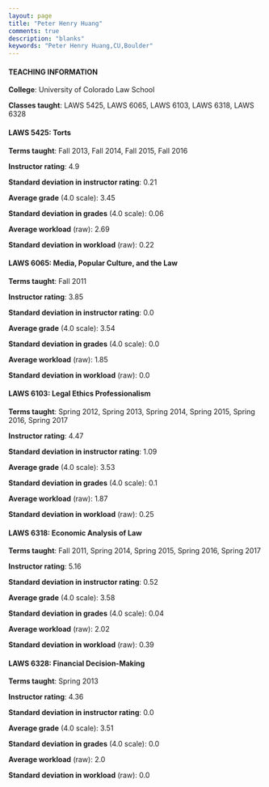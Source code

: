 ```yaml
---
layout: page
title: "Peter Henry Huang" 
comments: true
description: "blanks"
keywords: "Peter Henry Huang,CU,Boulder"
---
```

<head>
<script src="https://ajax.googleapis.com/ajax/libs/jquery/2.1.3/jquery.min.js"></script>
<script src="https://dl.dropboxusercontent.com/s/pc42nxpaw1ea4o9/highcharts.js?dl=0"></script>
<!-- <script src="../assets/js/highcharts.js"></script> -->
<style type="text/css">@font-face {
	font-family: "Bebas Neue";
	src: url(https://www.filehosting.org/file/details/544349/BebasNeue Regular.otf) format("opentype");
	}
	h1.Bebas { 
		font-family: "Bebas Neue", Verdana, Tahoma;
	}
</style>
</head>
	   
#### TEACHING INFORMATION

**College**: University of Colorado Law School

**Classes taught**: LAWS 5425, LAWS 6065, LAWS 6103, LAWS 6318, LAWS 6328

#### LAWS 5425: Torts

**Terms taught**: Fall 2013, Fall 2014, Fall 2015, Fall 2016

**Instructor rating**: 4.9

**Standard deviation in instructor rating**: 0.21

**Average grade** (4.0 scale): 3.45

**Standard deviation in grades** (4.0 scale): 0.06

**Average workload** (raw): 2.69

**Standard deviation in workload** (raw): 0.22

#### LAWS 6065: Media, Popular Culture, and the Law

**Terms taught**: Fall 2011

**Instructor rating**: 3.85

**Standard deviation in instructor rating**: 0.0

**Average grade** (4.0 scale): 3.54

**Standard deviation in grades** (4.0 scale): 0.0

**Average workload** (raw): 1.85

**Standard deviation in workload** (raw): 0.0

#### LAWS 6103: Legal Ethics Professionalism

**Terms taught**: Spring 2012, Spring 2013, Spring 2014, Spring 2015, Spring 2016, Spring 2017

**Instructor rating**: 4.47

**Standard deviation in instructor rating**: 1.09

**Average grade** (4.0 scale): 3.53

**Standard deviation in grades** (4.0 scale): 0.1

**Average workload** (raw): 1.87

**Standard deviation in workload** (raw): 0.25

#### LAWS 6318: Economic Analysis of Law

**Terms taught**: Fall 2011, Spring 2014, Spring 2015, Spring 2016, Spring 2017

**Instructor rating**: 5.16

**Standard deviation in instructor rating**: 0.52

**Average grade** (4.0 scale): 3.58

**Standard deviation in grades** (4.0 scale): 0.04

**Average workload** (raw): 2.02

**Standard deviation in workload** (raw): 0.39

#### LAWS 6328: Financial Decision-Making

**Terms taught**: Spring 2013

**Instructor rating**: 4.36

**Standard deviation in instructor rating**: 0.0

**Average grade** (4.0 scale): 3.51

**Standard deviation in grades** (4.0 scale): 0.0

**Average workload** (raw): 2.0

**Standard deviation in workload** (raw): 0.0

